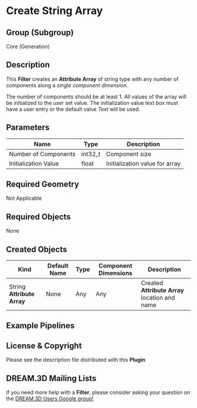 Create String Array 
=============

## Group (Subgroup) ##

Core (Generation)


## Description ##

This **Filter** creates an **Attribute Array** of string type with any number of components along a _single component dimension_.

The number of components should be at least 1. All values of the array will be initialized to the user set value. The initialization value text box
must have a user entry or the default value _Text_ will be used.

## Parameters ##

| Name             | Type | Description |
|------------------|------|-------------|
| Number of Components | int32_t | Component size |
| Initialization Value | float | Initialization value for array |

## Required Geometry ##

Not Applicable

## Required Objects ##

None

## Created Objects ##

| Kind | Default Name | Type | Component Dimensions | Description |
|------|--------------|-------------|---------|----------------|
| String **Attribute Array** | None | Any | Any | Created **Attribute Array** location and name |


## Example Pipelines ##



## License & Copyright ##

Please see the description file distributed with this **Plugin**

## DREAM.3D Mailing Lists ##

If you need more help with a **Filter**, please consider asking your question on the [DREAM.3D Users Google group!](https://groups.google.com/forum/?hl=en#!forum/dream3d-users)

